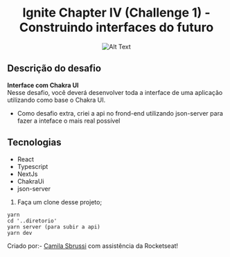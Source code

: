 <h1 align="center"> Ignite Chapter IV (Challenge 1) - Construindo interfaces do futuro </h1>

<div align="center">
 
 ![Alt Text](https://github.com/camisbrussi/igniteChallenge-07-woldtrip/blob/main/public/images/final.gif) 
 
</div>
 




## Descrição do desafio
<strong>Interface com Chakra UI</strong></br>
Nesse desafio, você deverá desenvolver toda a interface de uma aplicação utilizando como base o Chakra UI. </br>

- Como desafio extra, criei a api no frond-end utilizando json-server para fazer a inteface o mais real possível 


##  Tecnologias
- React
- Typescript
- NextJs
- ChakraUi
- json-server

1. Faça um clone desse projeto;

  ```
  yarn
  cd '..diretorio'
  yarn server (para subir a api)
  yarn dev

  ``` 
  
  
Criado por:- [Camila Sbrussi](https://github.com/camisbrussi/) com assistência da Rocketseat!

